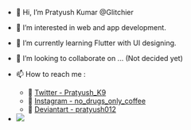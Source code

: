 - 👋 Hi, I’m Pratyush Kumar @Glitchier
- 👀 I’m interested in web and app development.
- 🌱 I’m currently learning Flutter with UI designing.
- 💞️ I’m looking to collaborate on ... (Not decided yet)
- 📫 How to reach me :
  - 💙 [Twitter - Pratyush_K9](https://twitter.com/Pratyush_k9)
  - 📸 [Instagram - no_drugs_only_coffee](https://www.instagram.com/no_drugs_only_coffee/)
  - 🎨 [Deviantart - pratyush012](https://www.deviantart.com/pratyush012)

- <img src="https://github-readme-stats.vercel.app/api?username=Glitchier&&show_icons=true&title_color=ffffff&icon_color=c55ffc&text_color=ffffff&bg_color=603f8b">

<!---
Glitchier/Glitchier is a ✨ special ✨ repository because its `README.md` (this file) appears on your GitHub profile.
You can click the Preview link to take a look at your changes.
--->
